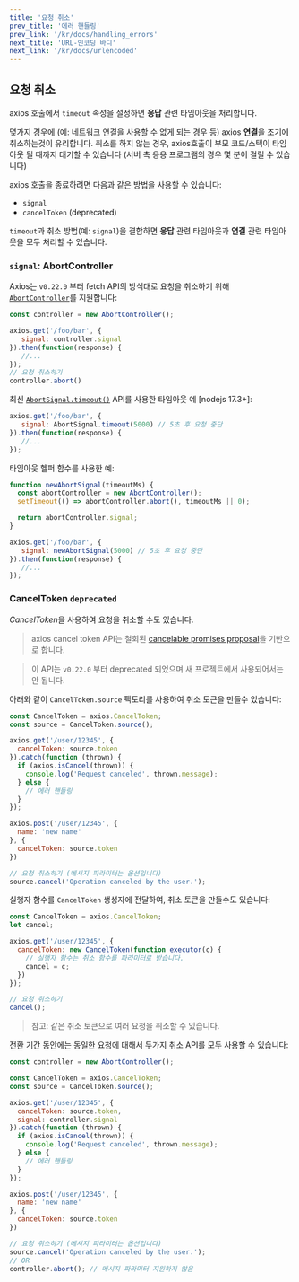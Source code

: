 ```yaml
---
title: '요청 취소'
prev_title: '에러 핸들링'
prev_link: '/kr/docs/handling_errors'
next_title: 'URL-인코딩 바디'
next_link: '/kr/docs/urlencoded'
---
```


## 요청 취소

axios 호출에서 `timeout` 속성을 설정하면 **응답** 관련 타임아웃을 처리합니다.

몇가지 경우에 (예: 네트워크 연결을 사용할 수 없게 되는 경우 등) axios **연결**을 조기에 취소하는것이 유리합니다. 취소를 하지 않는 경우, axios호출이 부모 코드/스택이 타임아웃 될 때까지 대기할 수 있습니다 (서버 측 응용 프로그램의 경우 몇 분이 걸릴 수 있습니다)

axios 호출을 종료하려면 다음과 같은 방법을 사용할 수 있습니다:
- `signal`
- `cancelToken` (deprecated)

`timeout`과 취소 방법(예: `signal`)을 결합하면 **응답** 관련 타임아웃과 **연결** 관련 타임아웃을 모두 처리할 수 있습니다.

### `signal`: AbortController

Axios는 `v0.22.0` 부터 fetch API의 방식대로 요청을 취소하기 위해 [`AbortController`](https://developer.mozilla.org/en-US/docs/Web/API/AbortController)를 지원합니다:

```js
const controller = new AbortController();

axios.get('/foo/bar', {
   signal: controller.signal
}).then(function(response) {
   //...
});
// 요청 취소하기
controller.abort()
```

최신 [`AbortSignal.timeout()`](https://developer.mozilla.org/en-US/docs/Web/API/AbortSignal/timeout) API를 사용한 타임아웃 예 [nodejs 17.3+]:
```js
axios.get('/foo/bar', {
   signal: AbortSignal.timeout(5000) // 5초 후 요청 중단
}).then(function(response) {
   //...
});
```

타임아웃 헬퍼 함수를 사용한 예:
```js
function newAbortSignal(timeoutMs) {
  const abortController = new AbortController();
  setTimeout(() => abortController.abort(), timeoutMs || 0);

  return abortController.signal;
}

axios.get('/foo/bar', {
   signal: newAbortSignal(5000) // 5초 후 요청 중단
}).then(function(response) {
   //...
});
```

### CancelToken `deprecated`

*CancelToken*을 사용하여 요청을 취소할 수도 있습니다.

> axios cancel token API는 철회된 [cancelable promises proposal](https://github.com/tc39/proposal-cancelable-promises)을 기반으로 합니다.

> 이 API는 `v0.22.0` 부터 deprecated 되었으며 새 프로젝트에서 사용되어서는 안 됩니다.

아래와 같이 `CancelToken.source` 팩토리를 사용하여 취소 토큰을 만들수 있습니다:

```js
const CancelToken = axios.CancelToken;
const source = CancelToken.source();

axios.get('/user/12345', {
  cancelToken: source.token
}).catch(function (thrown) {
  if (axios.isCancel(thrown)) {
    console.log('Request canceled', thrown.message);
  } else {
    // 에러 핸들링
  }
});

axios.post('/user/12345', {
  name: 'new name'
}, {
  cancelToken: source.token
})

// 요청 취소하기 (메시지 파라미터는 옵션입니다)
source.cancel('Operation canceled by the user.');
```

실행자 함수를 `CancelToken` 생성자에 전달하여, 취소 토큰을 만들수도 있습니다:

```js
const CancelToken = axios.CancelToken;
let cancel;

axios.get('/user/12345', {
  cancelToken: new CancelToken(function executor(c) {
    // 실행자 함수는 취소 함수를 파라미터로 받습니다.
    cancel = c;
  })
});

// 요청 취소하기
cancel();
```

> 참고: 같은 취소 토큰으로 여러 요청을 취소할 수 있습니다.

전환 기간 동안에는 동일한 요청에 대해서 두가지 취소 API를 모두 사용할 수 있습니다:

```js
const controller = new AbortController();

const CancelToken = axios.CancelToken;
const source = CancelToken.source();

axios.get('/user/12345', {
  cancelToken: source.token,
  signal: controller.signal
}).catch(function (thrown) {
  if (axios.isCancel(thrown)) {
    console.log('Request canceled', thrown.message);
  } else {
    // 에러 핸들링
  }
});

axios.post('/user/12345', {
  name: 'new name'
}, {
  cancelToken: source.token
})

// 요청 취소하기 (메시지 파라미터는 옵션입니다)
source.cancel('Operation canceled by the user.');
// OR
controller.abort(); // 메시지 파라미터 지원하지 않음
```
